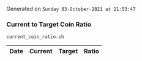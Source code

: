 Generated on `Sunday 03-October-2021 at 21:53:47`

### Current to Target Coin Ratio
`current_coin_ratio.sh`

Date|Current|Target|Ratio
---|---|---|---
